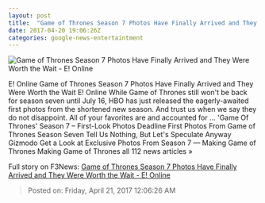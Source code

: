 ```yaml
---
layout: post
title:  "Game of Thrones Season 7 Photos Have Finally Arrived and They Were Worth the Wait - E! Online"
date: 2017-04-20 19:06:26Z
categories: google-news-entertaintment
---
```


![Game of Thrones Season 7 Photos Have Finally Arrived and They Were Worth the Wait - E! Online](http://akns-images.eonline.com/eol_images/Entire_Site/2017320/rs_600x600-170420112530-600.got-season-7-1.jpg?downsize=450:*&crop=450:350;left,top)

E! Online Game of Thrones Season 7 Photos Have Finally Arrived and They Were Worth the Wait E! Online While Game of Thrones still won't be back for season seven until July 16, HBO has just released the eagerly-awaited first photos from the shortened new season. And trust us when we say they do not disappoint. All of your favorites are and accounted for ... 'Game Of Thrones' Season 7 – First-Look Photos Deadline First Photos From Game of Thrones Season Seven Tell Us Nothing, But Let's Speculate Anyway Gizmodo Get a Look at Exclusive Photos From Season 7 — Making Game of Thrones Making Game of Thrones all 112 news articles »


Full story on F3News: [Game of Thrones Season 7 Photos Have Finally Arrived and They Were Worth the Wait - E! Online](http://www.f3nws.com/n/uqgSD)

> Posted on: Friday, April 21, 2017 12:06:26 AM

